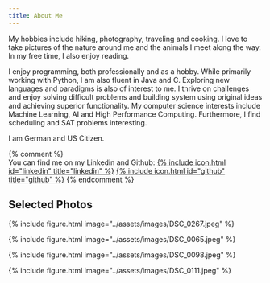```yaml
---
title: About Me
---
```

My hobbies include hiking, photography, traveling and cooking.
I love to take pictures of the nature around me and the animals I meet along the way.
In my free time, I also enjoy reading.

I enjoy programming, both professionally and as a hobby.
While primarily working with Python, I am also fluent in Java and C.
Exploring new languages and paradigms is also of interest to me.
I thrive on challenges and enjoy solving difficult problems and building system using original ideas and achieving superior functionality.
My computer science interests include Machine Learning, AI and High Performance Computing.
Furthermore, I find scheduling and SAT problems interesting.

I am German and US Citizen.

{% comment %}
<br>You can find me on my Linkedin and Github: [{% include icon.html id="linkedin" title="linkedin" %}](https://www.linkedin.com/in/martinlschumann/) [{% include icon.html id="github" title="github" %}](https://github.com/martinlschumann/)
{% endcomment %}

## Selected Photos

<div class="image-container">

{% include figure.html image="../assets/images/DSC_0267.jpeg" %}

{% include figure.html image="../assets/images/DSC_0065.jpeg" %}

{% include figure.html image="../assets/images/DSC_0098.jpeg" %}

{% include figure.html image="../assets/images/DSC_0111.jpeg" %}

</div>
